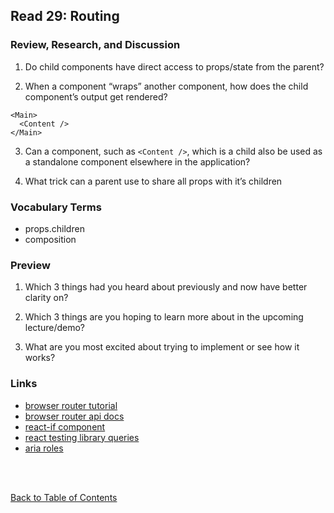 ## Read 29: Routing

### Review, Research, and Discussion

1. Do child components have direct access to props/state from the parent?

2. When a component “wraps” another component, how does the child component’s output get rendered?

```
<Main>
  <Content />
</Main>
```

3. Can a component, such as `<Content />`, which is a child also be used as a standalone component elsewhere in the application?

4. What trick can a parent use to share all props with it’s children

### Vocabulary Terms

- props.children
- composition

### Preview

1. Which 3 things had you heard about previously and now have better clarity on?

1. Which 3 things are you hoping to learn more about in the upcoming lecture/demo?

1. What are you most excited about trying to implement or see how it works?

### Links

- [browser router tutorial](https://blog.pshrmn.com/entry/simple-react-router-v4-tutorial/)
- [browser router api docs](https://reacttraining.com/react-router/web/api)
- [react-if component](https://www.npmjs.com/package/react-if)
- [react testing library queries](https://testing-library.com/docs/dom-testing-library/api-queries)
- [aria roles](https://www.w3.org/TR/html-aria/)

<br>
<br>

[Back to Table of Contents](README.md)
